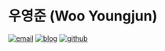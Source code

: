 # 우영준 (Woo Youngjun)

[![email](https://img.shields.io/badge/Email-a%40hax0r.info-brightgreen.svg)](mailto:a@hax0r.info)
[![blog](https://img.shields.io/badge/Blog-blog.hax0r.info-red.svg)](http://blog.hax0r.info)
[![github](https://img.shields.io/badge/Github-webhacking-lightgrey.svg)](https://github.com/webhacking/)
